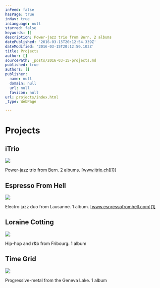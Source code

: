 ```yaml
---
inFeed: false
hasPage: true
inNav: true
inLanguage: null
starred: false
keywords: []
description: Power-jazz trio from Bern. 2 albums
datePublished: '2016-03-15T20:12:54.339Z'
dateModified: '2016-03-15T20:12:50.103Z'
title: Projects
author: []
sourcePath: _posts/2016-03-15-projects.md
published: true
authors: []
publisher:
  name: null
  domain: null
  url: null
  favicon: null
url: projects/index.html
_type: WebPage

---
```

# Projects

## iTrio
![](https://s3-us-west-2.amazonaws.com/the-grid-img/p/65be590209d0372b02aa0abbd247afdca4f30de0.jpg)

Power-jazz trio from Bern. 2 albums. [www.itrio.ch][0]

## Espresso From Hell
![](https://s3-us-west-2.amazonaws.com/the-grid-img/p/31c3bb102cd980cf4eb626795938f85d790d6fa9.jpg)

Electro jazz duo from Lausanne. 1 album. [www.espressofromhell.com][1]

## Loraine Cotting
![](https://the-grid-user-content.s3-us-west-2.amazonaws.com/c544ba0a-a720-46cd-9ade-d6f842c9fdbf.jpg)

Hip-hop and r&b from Fribourg. 1 album

## Time Grid
![](https://s3-us-west-2.amazonaws.com/the-grid-img/p/bf7c492e1447e5abf1222468f8b3fd99cba67938.jpg)

Progressive-metal from the Geneva Lake. 1 album

[0]: http://www.itrio.ch/
[1]: http://www.espressofromhell.com/